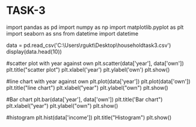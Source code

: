 # TASK-3
import pandas as pd
import numpy as np
import matplotlib.pyplot as plt 
import seaborn as sns
from datetime import datetime

data = pd.read_csv('C:\\Users\\rgukt\\Desktop\\householdtask3.csv')
display(data.head(10))

#scatter plot with year against own
plt.scatter(data['year'], data['own'])
plt.title("scatter plot")
plt.xlabel('year')
plt.ylabel('own')
plt.show()

#line chart with year against own
plt.plot(data['year'])
plt.plot(data['own'])
plt.title("line chart")
plt.xlabel("year")
plt.ylabel("own")
plt.show() 

#Bar chart
plt.bar(data['year'], data['own'])
plt.title('Bar chart")
plt.xlabel("year")
plt.ylabel("own")
plt.show()

#histogram
plt.hist(data['income'])
plt.title("Histogram")
plt.show()

